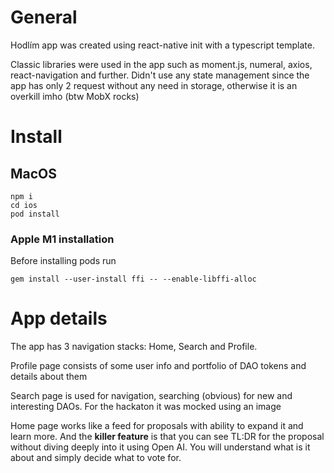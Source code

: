 # General
Hodlím app was created using react-native init with a typescript template.

Classic libraries were used in the app such as moment.js, numeral, axios, react-navigation and further. Didn't use any state management since the app has only 2 request without any need in storage, otherwise it is an overkill imho (btw MobX rocks)

# Install

## MacOS
```
npm i
cd ios
pod install
```

### Apple M1 installation
Before installing pods run

```
gem install --user-install ffi -- --enable-libffi-alloc
```

# App details
The app has 3 navigation stacks: Home, Search and Profile.

Profile page consists of some user info and portfolio of DAO tokens and details about them

Search page is used for navigation, searching (obvious) for new and interesting DAOs. For the hackaton it was mocked using an image

Home page works like a feed for proposals with ability to expand it and learn more. And the **killer feature** is that you can see TL:DR for the proposal without diving deeply into it using Open AI. You will understand what is it about and simply decide what to vote for.